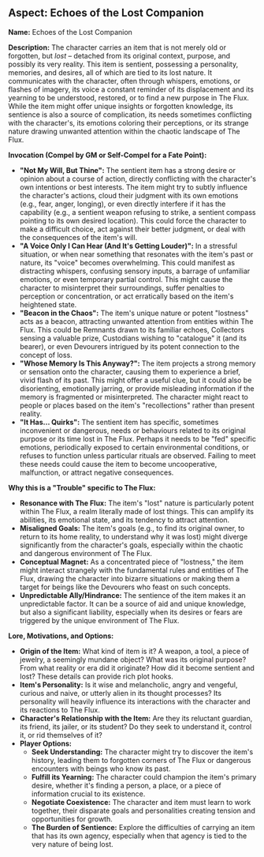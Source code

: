## Aspect: Echoes of the Lost Companion

**Name:** Echoes of the Lost Companion

**Description:**
The character carries an item that is not merely old or forgotten, but *lost* – detached from its original context, purpose, and possibly its very reality. This item is sentient, possessing a personality, memories, and desires, all of which are tied to its lost nature. It communicates with the character, often through whispers, emotions, or flashes of imagery, its voice a constant reminder of its displacement and its yearning to be understood, restored, or to find a new purpose in The Flux. While the item might offer unique insights or forgotten knowledge, its sentience is also a source of complication, its needs sometimes conflicting with the character's, its emotions coloring their perceptions, or its strange nature drawing unwanted attention within the chaotic landscape of The Flux.

**Invocation (Compel by GM or Self-Compel for a Fate Point):**

*   **"Not My Will, But Thine":** The sentient item has a strong desire or opinion about a course of action, directly conflicting with the character's own intentions or best interests. The item might try to subtly influence the character's actions, cloud their judgment with its own emotions (e.g., fear, anger, longing), or even directly interfere if it has the capability (e.g., a sentient weapon refusing to strike, a sentient compass pointing to its own desired location). This could force the character to make a difficult choice, act against their better judgment, or deal with the consequences of the item's will.
*   **"A Voice Only I Can Hear (And It's Getting Louder)":** In a stressful situation, or when near something that resonates with the item's past or nature, its "voice" becomes overwhelming. This could manifest as distracting whispers, confusing sensory inputs, a barrage of unfamiliar emotions, or even temporary partial control. This might cause the character to misinterpret their surroundings, suffer penalties to perception or concentration, or act erratically based on the item's heightened state.
*   **"Beacon in the Chaos":** The item's unique nature or potent "lostness" acts as a beacon, attracting unwanted attention from entities within The Flux. This could be Remnants drawn to its familiar echoes, Collectors sensing a valuable prize, Custodians wishing to "catalogue" it (and its bearer), or even Devourers intrigued by its potent connection to the concept of loss.
*   **"Whose Memory Is This Anyway?":** The item projects a strong memory or sensation onto the character, causing them to experience a brief, vivid flash of its past. This might offer a useful clue, but it could also be disorienting, emotionally jarring, or provide misleading information if the memory is fragmented or misinterpreted. The character might react to people or places based on the item's "recollections" rather than present reality.
*   **"It Has... Quirks":** The sentient item has specific, sometimes inconvenient or dangerous, needs or behaviours related to its original purpose or its time lost in The Flux. Perhaps it needs to be "fed" specific emotions, periodically exposed to certain environmental conditions, or refuses to function unless particular rituals are observed. Failing to meet these needs could cause the item to become uncooperative, malfunction, or attract negative consequences.

**Why this is a "Trouble" specific to The Flux:**

*   **Resonance with The Flux:** The item's "lost" nature is particularly potent within The Flux, a realm literally made of lost things. This can amplify its abilities, its emotional state, and its tendency to attract attention.
*   **Misaligned Goals:** The item's goals (e.g., to find its original owner, to return to its home reality, to understand why it was lost) might diverge significantly from the character's goals, especially within the chaotic and dangerous environment of The Flux.
*   **Conceptual Magnet:** As a concentrated piece of "lostness," the item might interact strangely with the fundamental rules and entities of The Flux, drawing the character into bizarre situations or making them a target for beings like the Devourers who feast on such concepts.
*   **Unpredictable Ally/Hindrance:** The sentience of the item makes it an unpredictable factor. It can be a source of aid and unique knowledge, but also a significant liability, especially when its desires or fears are triggered by the unique environment of The Flux.

**Lore, Motivations, and Options:**

*   **Origin of the Item:** What kind of item is it? A weapon, a tool, a piece of jewelry, a seemingly mundane object? What was its original purpose? From what reality or era did it originate? How did it become sentient and lost? These details can provide rich plot hooks.
*   **Item's Personality:** Is it wise and melancholic, angry and vengeful, curious and naive, or utterly alien in its thought processes? Its personality will heavily influence its interactions with the character and its reactions to The Flux.
*   **Character's Relationship with the Item:** Are they its reluctant guardian, its friend, its jailer, or its student? Do they seek to understand it, control it, or rid themselves of it?
*   **Player Options:**
    *   **Seek Understanding:** The character might try to discover the item's history, leading them to forgotten corners of The Flux or dangerous encounters with beings who know its past.
    *   **Fulfill its Yearning:** The character could champion the item's primary desire, whether it's finding a person, a place, or a piece of information crucial to its existence.
    *   **Negotiate Coexistence:** The character and item must learn to work together, their disparate goals and personalities creating tension and opportunities for growth.
    *   **The Burden of Sentience:** Explore the difficulties of carrying an item that has its own agency, especially when that agency is tied to the very nature of being lost.
